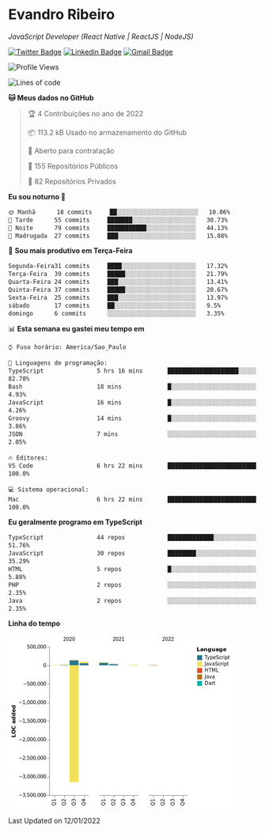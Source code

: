 # Evandro **Ribeiro**

*JavaScript Developer (React Native | ReactJS | NodeJS)*

[![Twitter Badge](https://img.shields.io/badge/-@ribeiroevandro-201B2D?style=flat-square&labelColor=201B2D&logo=twitter&logoColor=white&link=https://twitter.com/ribeiroevandro)](https://twitter.com/ribeiroevandro) 
[![Linkedin Badge](https://img.shields.io/badge/-Evandro%20Ribeiro-201B2D?style=flat-square&logo=Linkedin&logoColor=white&link=https://www.linkedin.com/in/ribeiroevandro)](https://www.linkedin.com/in/ribeiroevandro) 
[![Gmail Badge](https://img.shields.io/badge/-oi@ribeiroevandro.com.br-201B2D?style=flat-square&logo=Gmail&logoColor=white&link=mailto:oi@ribeiroevandro.com.br)](mailto:oi@ribeiroevandro.com.br)


<!--START_SECTION:waka-->
![Profile Views](http://img.shields.io/badge/Visualizac%C3%B5es%20do%20perfil-0-blue)

![Lines of code](https://img.shields.io/badge/Desde%20o%20Hello%20World%20eu%20escrevi--3%20Million%20linhas%20de%20c%C3%B3digo-blue)

**🐱 Meus dados no GitHub** 

> 🏆 4 Contribuições no ano de 2022
 > 
> 📦 113.2 kB Usado no armazenamento do GitHub 
 > 
> 💼 Aberto para contratação
 > 
> 📜 155 Repositórios Públicos 
 > 
> 🔑 82 Repositórios Privados  
 > 
**Eu sou noturno 🦉** 

```text
🌞 Manhã      18 commits     ██░░░░░░░░░░░░░░░░░░░░░░░   10.06% 
🌆 Tarde      55 commits     ███████░░░░░░░░░░░░░░░░░░   30.73% 
🌃 Noite      79 commits     ███████████░░░░░░░░░░░░░░   44.13% 
🌙 Madrugada  27 commits     ███░░░░░░░░░░░░░░░░░░░░░░   15.08%

```
📅 **Sou mais produtivo em Terça-Feira** 

```text
Segunda-Feira31 commits     ████░░░░░░░░░░░░░░░░░░░░░   17.32% 
Terça-Feira  39 commits     █████░░░░░░░░░░░░░░░░░░░░   21.79% 
Quarta-Feira 24 commits     ███░░░░░░░░░░░░░░░░░░░░░░   13.41% 
Quinta-Feira 37 commits     █████░░░░░░░░░░░░░░░░░░░░   20.67% 
Sexta-Feira  25 commits     ███░░░░░░░░░░░░░░░░░░░░░░   13.97% 
sábado       17 commits     ██░░░░░░░░░░░░░░░░░░░░░░░   9.5% 
domingo      6 commits      ░░░░░░░░░░░░░░░░░░░░░░░░░   3.35%

```


📊 **Esta semana eu gastei meu tempo em** 

```text
⌚︎ Fuso horário: America/Sao_Paulo

💬 Linguagens de programação: 
TypeScript               5 hrs 16 mins       ████████████████████░░░░░   82.78% 
Bash                     18 mins             █░░░░░░░░░░░░░░░░░░░░░░░░   4.93% 
JavaScript               16 mins             █░░░░░░░░░░░░░░░░░░░░░░░░   4.26% 
Groovy                   14 mins             █░░░░░░░░░░░░░░░░░░░░░░░░   3.86% 
JSON                     7 mins              ░░░░░░░░░░░░░░░░░░░░░░░░░   2.05%

🔥 Editores: 
VS Code                  6 hrs 22 mins       █████████████████████████   100.0%

💻 Sistema operacional: 
Mac                      6 hrs 22 mins       █████████████████████████   100.0%

```

**Eu geralmente programo em TypeScript** 

```text
TypeScript               44 repos            █████████████░░░░░░░░░░░░   51.76% 
JavaScript               30 repos            ████████░░░░░░░░░░░░░░░░░   35.29% 
HTML                     5 repos             █░░░░░░░░░░░░░░░░░░░░░░░░   5.88% 
PHP                      2 repos             ░░░░░░░░░░░░░░░░░░░░░░░░░   2.35% 
Java                     2 repos             ░░░░░░░░░░░░░░░░░░░░░░░░░   2.35%

```


**Linha do tempo**

![Chart not found](https://raw.githubusercontent.com/ribeiroevandro/ribeiroevandro/master/charts/bar_graph.png) 


 Last Updated on 12/01/2022
<!--END_SECTION:waka-->
